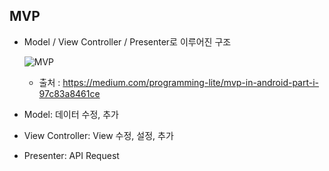 ## MVP
- Model / View Controller / Presenter로 이루어진 구조

    ![MVP](https://user-images.githubusercontent.com/46417892/178136561-ee108ae7-f36f-41cb-ae9a-fb587a439a45.png)
     - 출처 : https://medium.com/programming-lite/mvp-in-android-part-i-97c83a8461ce

- Model: 데이터 수정, 추가
- View Controller: View 수정, 설정, 추가
- Presenter: API Request 
